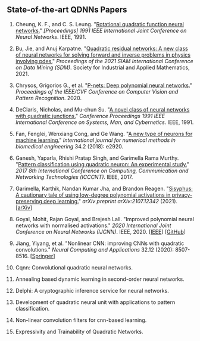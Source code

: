 ## State-of-the-art QDNNs Papers

1. Cheung, K. F., and C. S. Leung. "[Rotational quadratic function neural networks.](https://ieeexplore.ieee.org/abstract/document/170509)" *[Proceedings] 1991 IEEE International Joint Conference on Neural Networks*. IEEE, 1991.

2. Bu, Jie, and Anuj Karpatne. "[Quadratic residual networks: A new class of neural networks for solving forward and inverse problems in physics involving pdes.](https://arxiv.org/abs/2101.08366)" *Proceedings of the 2021 SIAM International Conference on Data Mining (SDM)*. Society for Industrial and Applied Mathematics, 2021.

3. Chrysos, Grigorios G., et al. "[P-nets: Deep polynomial neural networks.](https://arxiv.org/abs/2003.03828)" *Proceedings of the IEEE/CVF Conference on Computer Vision and Pattern Recognition*. 2020.

4. DeClaris, Nicholas, and Mu-chun Su. "[A novel class of neural networks with quadratic junctions.](https://ieeexplore.ieee.org/document/169910)" *Conference Proceedings 1991 IEEE International Conference on Systems, Man, and Cybernetics*. IEEE, 1991.

5. Fan, Fenglei, Wenxiang Cong, and Ge Wang. "[A new type of neurons for machine learning.](https://arxiv.org/abs/1704.08362)" *International journal for numerical methods in biomedical engineering* 34.2 (2018): e2920.

6. Ganesh, Yaparla, Rhishi Pratap Singh, and Garimella Rama Murthy. "[Pattern classification using quadratic neuron: An experimental study.](https://ieeexplore.ieee.org/document/8204062)" *2017 8th International Conference on Computing, Communication and Networking Technologies (ICCCNT)*. IEEE, 2017.

7. Garimella, Karthik, Nandan Kumar Jha, and Brandon Reagen. "[Sisyphus: A cautionary tale of using low-degree polynomial activations in privacy-preserving deep learning.](https://arxiv.org/abs/2107.12342)" *arXiv preprint arXiv:2107.12342* (2021). [[arXiv](https://doi.org/10.48550/arXiv.2107.12342)]

8. Goyal, Mohit, Rajan Goyal, and Brejesh Lall. "Improved polynomial neural networks with normalised activations." *2020 International Joint Conference on Neural Networks (IJCNN)*. IEEE, 2020. [[IEEE](https://doi.org/10.1109/IJCNN48605.2020.9207535)] [[GitHub](https://github.com/mohit1997/PAF)]

9. Jiang, Yiyang, et al. "Nonlinear CNN: improving CNNs with quadratic convolutions." *Neural Computing and Applications* 32.12 (2020): 8507-8516. [[Springer](https://doi.org/10.1007/s00521-019-04316-4)]

10. Cqnn: Convolutional quadratic neural networks.

11. Annealing based dynamic learning in second-order neural networks.

12. Delphi: A cryptographic inference service for neural networks.

13. Development of quadratic neural unit with applications to pattern classification.

14. Non-linear convolution filters for cnn-based learning.

15. Expressivity and Trainability of Quadratic Networks.
